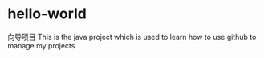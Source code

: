 # hello-world
向导项目
This is the java project which is used to learn how to use github to manage my projects
